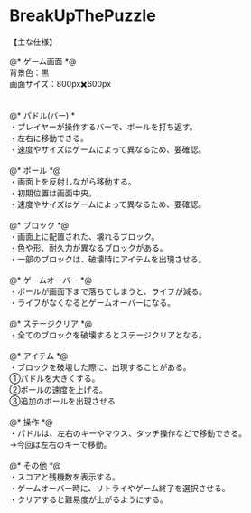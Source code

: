 # BreakUpThePuzzle

【主な仕様】</br>

@* ゲーム画面 *@ </br>
背景色：黒 </br>
画面サイズ：800px✖️600px </br>

</br>
@* パドル(バー) *</br>
・プレイヤーが操作するバーで、ボールを打ち返す。</br>
・左右に移動できる。</br>
・速度やサイズはゲームによって異なるため、要確認。</br>

</br>
@* ボール *@</br>
・画面上を反射しながら移動する。</br>
・初期位置は画面中央。</br>
・速度やサイズはゲームによって異なるため、要確認。</br>

</br>
@* ブロック *@</br>
・画面上に配置された、壊れるブロック。</br>
・色や形、耐久力が異なるブロックがある。</br>
・一部のブロックは、破壊時にアイテムを出現させる。</br>

</br>
@* ゲームオーバー *@</br>
・ボールが画面下まで落ちてしまうと、ライフが減る。</br>
・ライフがなくなるとゲームオーバーになる。</br>

</br>
@* ステージクリア *@</br>
・全てのブロックを破壊するとステージクリアとなる。</br>

</br>
@* アイテム *@</br>
・ブロックを破壊した際に、出現することがある。</br>
①パドルを大きくする。</br>
②ボールの速度を上げる。</br>
③追加のボールを出現させる</br>

</br>
@* 操作 *@</br>
・パドルは、左右のキーやマウス、タッチ操作などで移動できる。</br>
→今回は左右のキーで移動。</br>

</br>
@* その他 *@</br>
・スコアと残機数を表示する。</br>
・ゲームオーバー時に、リトライやゲーム終了を選択させる。</br>
・クリアすると難易度が上がるようにする。</br>
